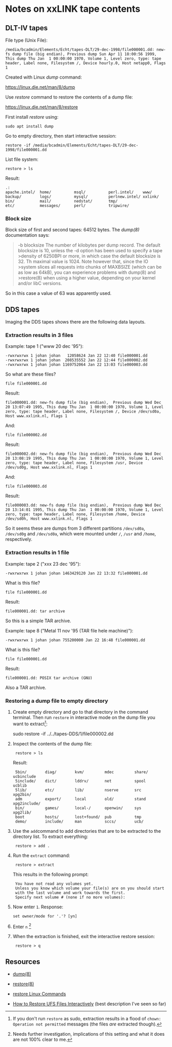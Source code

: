 # Notes on xxLINK tape contents 

## DLT-IV tapes

File type (Unix File):

    /media/bcadmin/Elements/Echt/tapes-DLT/29-dec-1998/file000001.dd: new-fs dump file (big endian), Previous dump Sun Apr 11 18:00:56 1999, This dump Thu Jan  1 00:00:00 1970, Volume 1, Level zero, type: tape header, Label none, Filesystem /, Device hourly.0, Host netapp0, Flags 1

Created with Linux *dump* command:

<https://linux.die.net/man/8/dump>

Use *restore* command to restore the contents of a dump file:

<https://linux.die.net/man/8/restore>


First install *restore* using:

    sudo apt install dump

Go to empty directory, then start interactive session:

    restore -if /media/bcadmin/Elements/Echt/tapes-DLT/29-dec-1998/file000001.dd

List file system:

    restore > ls

Result:

    .:
    apache.intel/  home/          msql/          perl.intel/    www/
    backup/        logs/          mysql/         perlnew.intel/ xxlink/
    bin/           mail/          nedstat/       tmp/
    etc/           messages/      perl/          tripwire/

### Block size

Block size of first and second tapes: 64512 bytes. The *dump(8)* documentation says:

>-b blocksize
>    The number of kilobytes per dump record. The default blocksize is 10, unless the -d option has been used to specify a tape >density of 6250BPI or more, in which case the default blocksize is 32. Th maximal value is 1024. Note however that, since the IO >system slices all requests into chunks of MAXBSIZE (which can be as low as 64kB), you can experience problems with dump(8) and >restore(8) when using a higher value, depending on your kernel and/or libC versions.

So in this case a value of 63 was apparently used.

## DDS tapes

Imaging the DDS tapes shows there are the following data layouts.

### Extraction results in 3 files

Example: tape 1 ("www 20 dec '95"):

    -rwxrwxrwx 1 johan johan   12058624 Jan 22 12:40 file000001.dd
    -rwxrwxrwx 1 johan johan  208535552 Jan 22 12:44 file000002.dd
    -rwxrwxrwx 1 johan johan 1169752064 Jan 22 13:03 file000003.dd

So what are these files?

    file file000001.dd

Result:

    file000001.dd: new-fs dump file (big endian),  Previous dump Wed Dec 20 13:07:49 1995, This dump Thu Jan  1 00:00:00 1970, Volume 1, Level zero, type: tape header, Label none, Filesystem /, Device /dev/sd0a, Host www.xxlink.nl, Flags 1

And:

    file file000002.dd

Result:

    file000002.dd: new-fs dump file (big endian),  Previous dump Wed Dec 20 13:08:19 1995, This dump Thu Jan  1 00:00:00 1970, Volume 1, Level zero, type: tape header, Label none, Filesystem /usr, Device /dev/sd0g, Host www.xxlink.nl, Flags 1

And:

    file file000003.dd

Result:

    file000003.dd: new-fs dump file (big endian),  Previous dump Wed Dec 20 13:14:01 1995, This dump Thu Jan  1 00:00:00 1970, Volume 1, Level zero, type: tape header, Label none, Filesystem /home, Device /dev/sd0h, Host www.xxlink.nl, Flags 1

So it seems these are dumps from 3 different partitions `/dev/sd0a`, `/dev/sd0g` and `/dev/sd0a`, which were mounted under `/`, `/usr` and `/home`, respectively.

### Extraction results in 1 file

Example: tape 2 ("xxx 23 dec '95"):

    -rwxrwxrwx 1 johan johan 1463429120 Jan 22 13:32 file000001.dd

What is this file?

    file file000001.dd

Result:

    file000001.dd: tar archive

So this is a simple TAR archive.

Example: tape 8 ("Metal 11 nov '95 (TAR file hele machine)"):

    -rwxrwxrwx 1 johan johan 755200000 Jan 22 16:48 file000001.dd

What is this file?

    file file000001.dd

Result:

    file000001.dd: POSIX tar archive (GNU)

Also a TAR archive.

### Restoring a dump file to empty directory

1. Create empty directory and go to that directory in the command terminal. Then run `restore` in interactive mode on the dump file you want to extract[^1]:

    sudo restore -if ../../tapes-DDS/1/file000002.dd

2. Inspect the contents of the dump file:

        restore > ls
    
    Result:

        5bin/        diag/        kvm/         mdec         share/       ucbinclude 
        5include/    dict/        lddrv/       net          spool        ucblib 
        5lib/        etc/         lib/         nserve       src          xpg2bin/
        adm          export/      local        old/         stand        xpg2include/
        bin/         games/       local-/      openwin/     sys          xpg2lib/
        boot         hosts/       lost+found/  pub          tmp 
        demo/        include/     man          sccs/        ucb/

3. Use the `add`command to add directories that are to be extracted to the directory list. To extract everything: 

        restore > add .

4. Run the `extract` command:

        restore > extract
    
    This results in the following prompt:

        You have not read any volumes yet.
        Unless you know which volume your file(s) are on you should start
        with the last volume and work towards the first.
        Specify next volume # (none if no more volumes):
    
5.  Now enter `1`. Response:

        set owner/mode for '.'? [yn]

6. Enter `n` [^2]

7. When the extraction is finished, exit the interactive restore session:

        restore > q

[^1]: If you don't run `restore` as sudo, extraction results in a flood of `chown: Operation not permitted` messages (the files *are* extracted though).

[^2]: Needs further investigation, implications of this setting and what it does are not 100% clear to me.

## Resources

- [dump(8)](https://linux.die.net/man/8/dump)

- [restore(8)](https://linux.die.net/man/8/restore)

- [restore Linux Commands](https://www.hscripts.com/tutorials/linux-commands/restore.html)

- [How to Restore UFS Files Interactively](https://docs.oracle.com/cd/E19253-01/817-5093/bkuprestoretasks-63510/index.html) (best description I've seen so far)